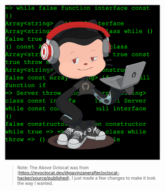 <div align="center">
	<img src="https://github.com/Eyoatam/Eyoatam/raw/master/octocat.gif">
</div>

> Note: The Above Octocat was from (https://myoctocat.dev/@gavinzanerafter/octocat-hacker/source/published), I just made a few changes to make it look the way I wanted.
